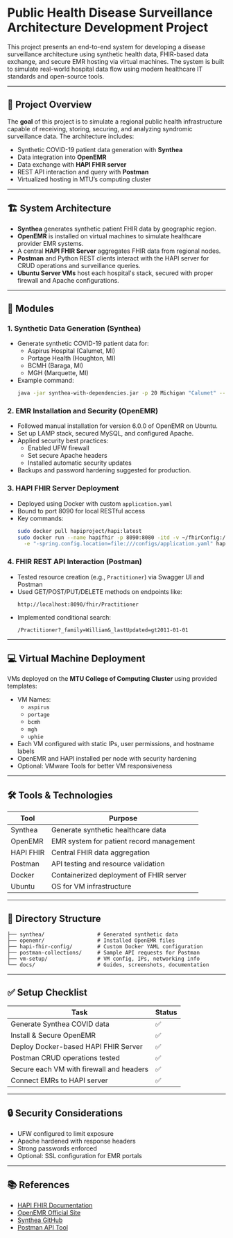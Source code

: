 
# Public Health Disease Surveillance Architecture Development Project

This project presents an end-to-end system for developing a disease surveillance architecture using synthetic health data, FHIR-based data exchange, and secure EMR hosting via virtual machines. The system is built to simulate real-world hospital data flow using modern healthcare IT standards and open-source tools.

---

## 🧩 Project Overview

The **goal** of this project is to simulate a regional public health infrastructure capable of receiving, storing, securing, and analyzing syndromic surveillance data. The architecture includes:

- Synthetic COVID-19 patient data generation with **Synthea**
- Data integration into **OpenEMR**
- Data exchange with **HAPI FHIR server**
- REST API interaction and query with **Postman**
- Virtualized hosting in MTU’s computing cluster

---

## 🏗️ System Architecture

- **Synthea** generates synthetic patient FHIR data by geographic region.
- **OpenEMR** is installed on virtual machines to simulate healthcare provider EMR systems.
- A central **HAPI FHIR Server** aggregates FHIR data from regional nodes.
- **Postman** and Python REST clients interact with the HAPI server for CRUD operations and surveillance queries.
- **Ubuntu Server VMs** host each hospital's stack, secured with proper firewall and Apache configurations.

---

## 🧪 Modules

### 1. Synthetic Data Generation (Synthea)

- Generate synthetic COVID-19 patient data for:
  - Aspirus Hospital (Calumet, MI)
  - Portage Health (Houghton, MI)
  - BCMH (Baraga, MI)
  - MGH (Marquette, MI)
- Example command:
  ```bash
  java -jar synthea-with-dependencies.jar -p 20 Michigan "Calumet" --config covid19
  ```

### 2. EMR Installation and Security (OpenEMR)

- Followed manual installation for version 6.0.0 of OpenEMR on Ubuntu.
- Set up LAMP stack, secured MySQL, and configured Apache.
- Applied security best practices:
  - Enabled UFW firewall
  - Set secure Apache headers
  - Installed automatic security updates
- Backups and password hardening suggested for production.

### 3. HAPI FHIR Server Deployment

- Deployed using Docker with custom `application.yaml`
- Bound to port 8090 for local RESTful access
- Key commands:
  ```bash
  sudo docker pull hapiproject/hapi:latest
  sudo docker run --name hapifhir -p 8090:8080 -itd -v ~/fhirConfig:/configs \
    -e "-spring.config.location=file:///configs/application.yaml" hapiproject/hapi:latest
  ```

### 4. FHIR REST API Interaction (Postman)

- Tested resource creation (e.g., `Practitioner`) via Swagger UI and Postman
- Used GET/POST/PUT/DELETE methods on endpoints like:
  ```
  http://localhost:8090/fhir/Practitioner
  ```
- Implemented conditional search:
  ```
  /Practitioner?_family=William&_lastUpdated=gt2011-01-01
  ```

---

## 💻 Virtual Machine Deployment

VMs deployed on the **MTU College of Computing Cluster** using provided templates:

- VM Names:
  - `aspirus`
  - `portage`
  - `bcmh`
  - `mgh`
  - `uphie`
- Each VM configured with static IPs, user permissions, and hostname labels
- OpenEMR and HAPI installed per node with security hardening
- Optional: VMware Tools for better VM responsiveness

---

## 🛠️ Tools & Technologies

| Tool       | Purpose                                    |
|------------|--------------------------------------------|
| Synthea    | Generate synthetic healthcare data         |
| OpenEMR    | EMR system for patient record management   |
| HAPI FHIR  | Central FHIR data aggregation              |
| Postman    | API testing and resource validation        |
| Docker     | Containerized deployment of FHIR server    |
| Ubuntu     | OS for VM infrastructure                   |

---

## 📂 Directory Structure

```
├── synthea/                 # Generated synthetic data
├── openemr/                 # Installed OpenEMR files
├── hapi-fhir-config/        # Custom Docker YAML configuration
├── postman-collections/     # Sample API requests for Postman
├── vm-setup/                # VM config, IPs, networking info
└── docs/                    # Guides, screenshots, documentation
```

---

## ✅ Setup Checklist

| Task                                     | Status |
|------------------------------------------|--------|
| Generate Synthea COVID data              | ✅     |
| Install & Secure OpenEMR                 | ✅     |
| Deploy Docker-based HAPI FHIR Server     | ✅     |
| Postman CRUD operations tested           | ✅     |
| Secure each VM with firewall and headers | ✅     |
| Connect EMRs to HAPI server              | ✅     |

---

## 🔒 Security Considerations

- UFW configured to limit exposure
- Apache hardened with response headers
- Strong passwords enforced
- Optional: SSL configuration for EMR portals

---

## 📚 References

- [HAPI FHIR Documentation](https://hapifhir.io)
- [OpenEMR Official Site](https://www.open-emr.org/)
- [Synthea GitHub](https://github.com/synthetichealth/synthea)
- [Postman API Tool](https://www.postman.com/)

